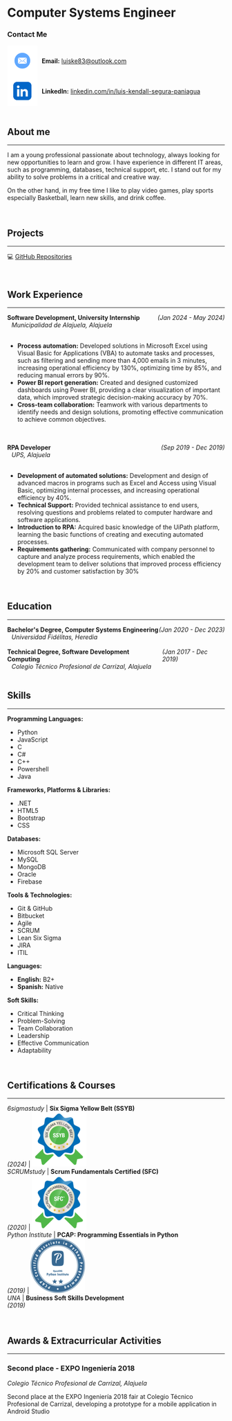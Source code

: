# Computer Systems Engineer

### Contact Me
<div style="display: flex; align-items: center;">
  <img src="assets/img/mail-icon.png" alt="Mail Icon" style="width: 70px; height: 70px; vertical-align: middle;">
  <span style="margin-left: 10px;"><strong>Email:</strong> <a href="mailto:luiske83@outlook.com">luiske83@outlook.com</a></span>
</div>
<div style="display: flex; align-items: center;">
  <img src="assets/img/linkedin-icon.png" alt="LinkedIn Icon" style="width: 70px; height: 70px; vertical-align: middle;">
  <span style="margin-left: 10px;"><strong>LinkedIn:</strong> <a href="https://www.linkedin.com/in/luis-kendall-segura-paniagua/">linkedin.com/in/luis-kendall-segura-paniagua</a></span>
</div>

<br/>

## About me
_____________________________________________________________________
I am a young professional passionate about technology, always looking for new opportunities to learn and grow. I have experience in different IT areas, such as programming, databases, technical support, etc. I stand out for my ability to solve problems in a critical and creative way.

On the other hand, in my free time I like to play video games, play sports especially Basketball, learn new skills, and drink coffee.


<br/>

## Projects
_____________________________________________________________________

💻 [GitHub Repositories](https://github.com/luiskendall)


<br/>

## Work Experience
_____________________________________________________________________
<div style="display: flex; justify-content: space-between; align-items: center;">
  <div><strong>Software Development, University Internship</strong></div>
  <div><em>(Jan 2024 - May 2024)</em></div>
</div>
<div style="margin-left: 10px;"><em>Municipalidad de Alajuela, Alajuela</em></div>
<br/>

- **Process automation:** Developed solutions in Microsoft Excel using Visual Basic for Applications (VBA) to automate tasks and processes, such as filtering and sending more than 4,000 emails in 3 minutes, increasing operational efficiency by 130%, optimizing time by 85%, and reducing manual errors by 90%.
- **Power BI report generation:** Created and designed customized dashboards using Power BI, providing a clear visualization of important data, which improved strategic decision-making accuracy by 70%.
- **Cross-team collaboration:** Teamwork with various departments to identify needs and design solutions, promoting effective communication to achieve common objectives.
<br/>
<br/>

<div style="display: flex; justify-content: space-between; align-items: center;">
  <div><strong>RPA Developer</strong></div>
  <div><em>(Sep 2019 - Dec 2019)</em></div>
</div>
<div style="margin-left: 10px;"><em>UPS, Alajuela</em></div>
<br/>

- **Development of automated solutions:** Development and design of advanced macros in programs such as Excel and Access using Visual Basic, optimizing internal processes, and increasing operational efficiency by 40%.
- **Technical Support:** Provided technical assistance to end users, resolving questions and problems related to computer hardware and software applications.
-	**Introduction to RPA:** Acquired basic knowledge of the UiPath platform, learning the basic functions of creating and executing automated processes.
-	**Requirements gathering:** Communicated with company personnel to capture and analyze process requirements, which enabled the development team to deliver solutions that improved process efficiency by 20% and customer satisfaction by 30%

<br/>

## Education
_____________________________________________________________________
<div style="display: flex; justify-content: space-between; align-items: center;">
  <div><strong>Bachelor's Degree, Computer Systems Engineering</strong></div>
  <div><em>(Jan 2020 - Dec 2023)</em></div>
</div>
<div style="margin-left: 10px;"><em>Universidad Fidélitas, Heredia</em></div>
<br/>

<div style="display: flex; justify-content: space-between; align-items: center;">
  <div><strong>Technical Degree, Software Development Computing</strong></div>
  <div><em>(Jan 2017 - Dec 2019)</em></div>
</div>
<div style="margin-left: 10px;"><em>Colegio Técnico Profesional de Carrizal, Alajuela</em></div>


<br/>

## Skills
_____________________________________________________________________

**Programming Languages:**
- Python
- JavaScript
- C
- C#
- C++
- Powershell
- Java

**Frameworks, Platforms & Libraries:**
- .NET
- HTML5
- Bootstrap
- CSS

**Databases:**
- Microsoft SQL Server
- MySQL
- MongoDB
- Oracle
- Firebase

**Tools & Technologies:**
- Git & GitHub
- Bitbucket
- Agile
- SCRUM
- Lean Six Sigma
- JIRA
- ITIL

**Languages:**
- **English:** B2+
- **Spanish:** Native

**Soft Skills:**
- Critical Thinking
- Problem-Solving
- Team Collaboration
- Leadership
- Effective Communication
- Adaptability


<br/>

## Certifications & Courses
_____________________________________________________________________

*6sigmastudy* | **Six Sigma Yellow Belt (SSYB)** <br/> *(2024)*                | ![SSYB](/assets/img/sigma-icon-r.png) <br/>
*SCRUMstudy* | **Scrum Fundamentals Certified (SFC)** <br/> *(2020)*           | ![SFC](/assets/img/scrum-icon-r.png) <br/>
*Python Institute* | **PCAP: Programming Essentials in Python** <br/> *(2019)* | ![PCAP](/assets/img/python-icon-r.png) <br/>
*UNA* | **Business Soft Skills Development** <br/> *(2019)* <br/>


<br/>

## Awards & Extracurricular Activities
_____________________________________________________________________

### Second place - EXPO Ingeniería 2018
*Colegio Técnico Profesional de Carrizal, Alajuela* <br/>

Second place at the EXPO Ingeniería 2018 fair at Colegio Técnico Profesional de Carrizal,
developing a prototype for a mobile application in Android Studio
